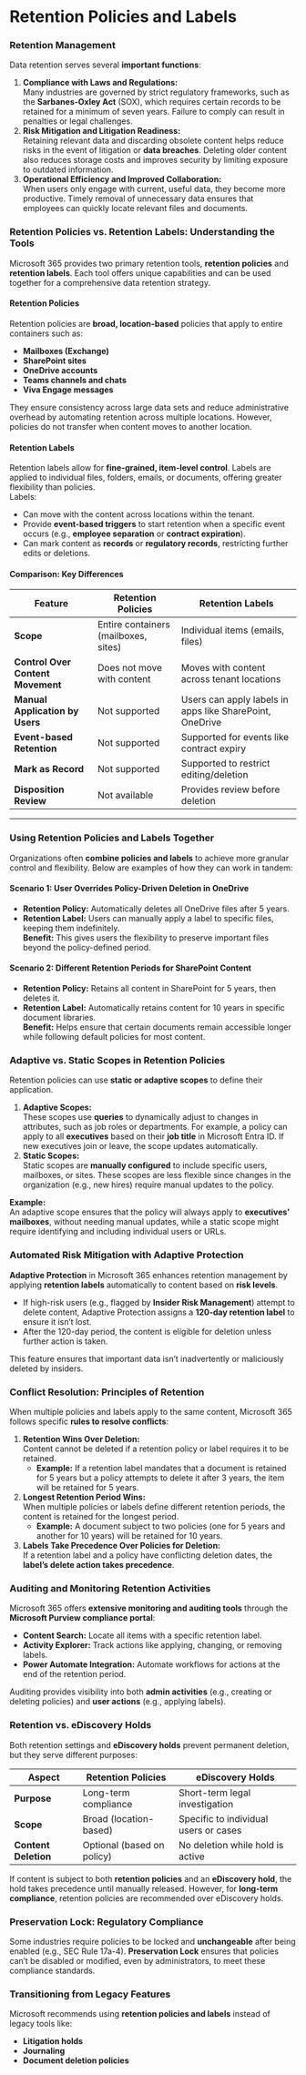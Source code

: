 # Retention Policies and Labels

### **Retention Management**

Data retention serves several **important functions**:

1. **Compliance with Laws and Regulations:**\
   Many industries are governed by strict regulatory frameworks, such as the **Sarbanes-Oxley Act** (SOX), which requires certain records to be retained for a minimum of seven years. Failure to comply can result in penalties or legal challenges.
2. **Risk Mitigation and Litigation Readiness:**\
   Retaining relevant data and discarding obsolete content helps reduce risks in the event of litigation or **data breaches**. Deleting older content also reduces storage costs and improves security by limiting exposure to outdated information.
3. **Operational Efficiency and Improved Collaboration:**\
   When users only engage with current, useful data, they become more productive. Timely removal of unnecessary data ensures that employees can quickly locate relevant files and documents.

### **Retention Policies vs. Retention Labels: Understanding the Tools**

Microsoft 365 provides two primary retention tools, **retention policies** and **retention labels**. Each tool offers unique capabilities and can be used together for a comprehensive data retention strategy.

#### **Retention Policies**

Retention policies are **broad, location-based** policies that apply to entire containers such as:

* **Mailboxes (Exchange)**
* **SharePoint sites**
* **OneDrive accounts**
* **Teams channels and chats**
* **Viva Engage messages**

They ensure consistency across large data sets and reduce administrative overhead by automating retention across multiple locations. However, policies do not transfer when content moves to another location.

#### **Retention Labels**

Retention labels allow for **fine-grained, item-level control**. Labels are applied to individual files, folders, emails, or documents, offering greater flexibility than policies.\
Labels:

* Can move with the content across locations within the tenant.
* Provide **event-based triggers** to start retention when a specific event occurs (e.g., **employee separation** or **contract expiration**).
* Can mark content as **records** or **regulatory records**, restricting further edits or deletions.

#### **Comparison: Key Differences**

| **Feature**                       | **Retention Policies**               | **Retention Labels**                                     |
| --------------------------------- | ------------------------------------ | -------------------------------------------------------- |
| **Scope**                         | Entire containers (mailboxes, sites) | Individual items (emails, files)                         |
| **Control Over Content Movement** | Does not move with content           | Moves with content across tenant locations               |
| **Manual Application by Users**   | Not supported                        | Users can apply labels in apps like SharePoint, OneDrive |
| **Event-based Retention**         | Not supported                        | Supported for events like contract expiry                |
| **Mark as Record**                | Not supported                        | Supported to restrict editing/deletion                   |
| **Disposition Review**            | Not available                        | Provides review before deletion                          |

***

### **Using Retention Policies and Labels Together**

Organizations often **combine policies and labels** to achieve more granular control and flexibility. Below are examples of how they can work in tandem:

#### **Scenario 1: User Overrides Policy-Driven Deletion in OneDrive**

* **Retention Policy:** Automatically deletes all OneDrive files after 5 years.
* **Retention Label:** Users can manually apply a label to specific files, keeping them indefinitely.\
  **Benefit:** This gives users the flexibility to preserve important files beyond the policy-defined period.

#### **Scenario 2: Different Retention Periods for SharePoint Content**

* **Retention Policy:** Retains all content in SharePoint for 5 years, then deletes it.
* **Retention Label:** Automatically retains content for 10 years in specific document libraries.\
  **Benefit:** Helps ensure that certain documents remain accessible longer while following default policies for most content.

### **Adaptive vs. Static Scopes in Retention Policies**

Retention policies can use **static or adaptive scopes** to define their application.

1. **Adaptive Scopes:**\
   These scopes use **queries** to dynamically adjust to changes in attributes, such as job roles or departments. For example, a policy can apply to all **executives** based on their **job title** in Microsoft Entra ID. If new executives join or leave, the scope updates automatically.
2. **Static Scopes:**\
   Static scopes are **manually configured** to include specific users, mailboxes, or sites. These scopes are less flexible since changes in the organization (e.g., new hires) require manual updates to the policy.

**Example:**\
An adaptive scope ensures that the policy will always apply to **executives’ mailboxes**, without needing manual updates, while a static scope might require identifying and including individual users or URLs.

### **Automated Risk Mitigation with Adaptive Protection**

**Adaptive Protection** in Microsoft 365 enhances retention management by applying **retention labels** automatically to content based on **risk levels**.

* If high-risk users (e.g., flagged by **Insider Risk Management**) attempt to delete content, Adaptive Protection assigns a **120-day retention label** to ensure it isn’t lost.
* After the 120-day period, the content is eligible for deletion unless further action is taken.

This feature ensures that important data isn’t inadvertently or maliciously deleted by insiders.

### **Conflict Resolution: Principles of Retention**

When multiple policies and labels apply to the same content, Microsoft 365 follows specific **rules to resolve conflicts**:

1. **Retention Wins Over Deletion:**\
   Content cannot be deleted if a retention policy or label requires it to be retained.
   * **Example:** If a retention label mandates that a document is retained for 5 years but a policy attempts to delete it after 3 years, the item will be retained for 5 years.
2. **Longest Retention Period Wins:**\
   When multiple policies or labels define different retention periods, the content is retained for the longest period.
   * **Example:** A document subject to two policies (one for 5 years and another for 10 years) will be retained for 10 years.
3. **Labels Take Precedence Over Policies for Deletion:**\
   If a retention label and a policy have conflicting deletion dates, the **label’s delete action takes precedence**.

### **Auditing and Monitoring Retention Activities**

Microsoft 365 offers **extensive monitoring and auditing tools** through the **Microsoft Purview compliance portal**:

* **Content Search:** Locate all items with a specific retention label.
* **Activity Explorer:** Track actions like applying, changing, or removing labels.
* **Power Automate Integration:** Automate workflows for actions at the end of the retention period.

Auditing provides visibility into both **admin activities** (e.g., creating or deleting policies) and **user actions** (e.g., applying labels).

### **Retention vs. eDiscovery Holds**

Both retention settings and **eDiscovery holds** prevent permanent deletion, but they serve different purposes:

| **Aspect**           | **Retention Policies**     | **eDiscovery Holds**                  |
| -------------------- | -------------------------- | ------------------------------------- |
| **Purpose**          | Long-term compliance       | Short-term legal investigation        |
| **Scope**            | Broad (location-based)     | Specific to individual users or cases |
| **Content Deletion** | Optional (based on policy) | No deletion while hold is active      |

If content is subject to both **retention policies** and an **eDiscovery hold**, the hold takes precedence until manually released. However, for **long-term compliance**, retention policies are recommended over eDiscovery holds.

### **Preservation Lock: Regulatory Compliance**

Some industries require policies to be locked and **unchangeable** after being enabled (e.g., SEC Rule 17a-4). **Preservation Lock** ensures that policies can’t be disabled or modified, even by administrators, to meet these compliance standards.

### **Transitioning from Legacy Features**

Microsoft recommends using **retention policies and labels** instead of legacy tools like:

* **Litigation holds**
* **Journaling**
* **Document deletion policies**
